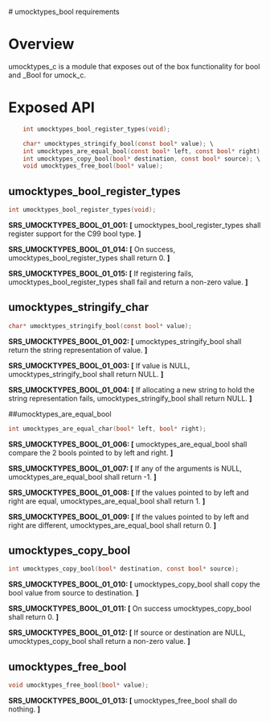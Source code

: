 
﻿# umocktypes_bool requirements

# Overview

umocktypes_c is a module that exposes out of the box functionality for bool and \_Bool for umock_c.

# Exposed API

```c
    int umocktypes_bool_register_types(void);

    char* umocktypes_stringify_bool(const bool* value); \
    int umocktypes_are_equal_bool(const bool* left, const bool* right); \
    int umocktypes_copy_bool(bool* destination, const bool* source); \
    void umocktypes_free_bool(bool* value);
```

## umocktypes_bool_register_types

```c
int umocktypes_bool_register_types(void);
```

**SRS_UMOCKTYPES_BOOL_01_001: [** umocktypes_bool_register_types shall register support for the C99 bool type. **]**

**SRS_UMOCKTYPES_BOOL_01_014: [** On success, umocktypes_bool_register_types shall return 0. **]**

**SRS_UMOCKTYPES_BOOL_01_015: [** If registering fails, umocktypes_bool_register_types shall fail and return a non-zero value. **]**

## umocktypes_stringify_char

```c
char* umocktypes_stringify_bool(const bool* value);
```

**SRS_UMOCKTYPES_BOOL_01_002: [** umocktypes_stringify_bool shall return the string representation of value. **]**

**SRS_UMOCKTYPES_BOOL_01_003: [** If value is NULL, umocktypes_stringify_bool shall return NULL. **]**

**SRS_UMOCKTYPES_BOOL_01_004: [** If allocating a new string to hold the string representation fails, umocktypes_stringify_bool shall return NULL. **]**

##umocktypes_are_equal_bool

```c
int umocktypes_are_equal_char(bool* left, bool* right);
```

**SRS_UMOCKTYPES_BOOL_01_006: [** umocktypes_are_equal_bool shall compare the 2 bools pointed to by left and right. **]**

**SRS_UMOCKTYPES_BOOL_01_007: [** If any of the arguments is NULL, umocktypes_are_equal_bool shall return -1. **]**

**SRS_UMOCKTYPES_BOOL_01_008: [** If the values pointed to by left and right are equal, umocktypes_are_equal_bool shall return 1. **]**

**SRS_UMOCKTYPES_BOOL_01_009: [** If the values pointed to by left and right are different, umocktypes_are_equal_bool shall return 0. **]**

## umocktypes_copy_bool

```c
int umocktypes_copy_bool(bool* destination, const bool* source);
```

**SRS_UMOCKTYPES_BOOL_01_010: [** umocktypes_copy_bool shall copy the bool value from source to destination. **]**

**SRS_UMOCKTYPES_BOOL_01_011: [** On success umocktypes_copy_bool shall return 0. **]**

**SRS_UMOCKTYPES_BOOL_01_012: [** If source or destination are NULL, umocktypes_copy_bool shall return a non-zero value. **]**

## umocktypes_free_bool

```c
void umocktypes_free_bool(bool* value);
```

**SRS_UMOCKTYPES_BOOL_01_013: [** umocktypes_free_bool shall do nothing. **]**
